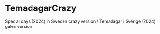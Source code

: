 # TemadagarCrazy
Special days (2024) in Sweden crazy version / Temadagar i Sverige (2024) galen version
